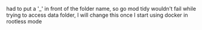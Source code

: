 had to put a '_' in front of the folder name, so go mod tidy wouldn't fail while trying to access data folder, I will change this once I start using docker in rootless mode